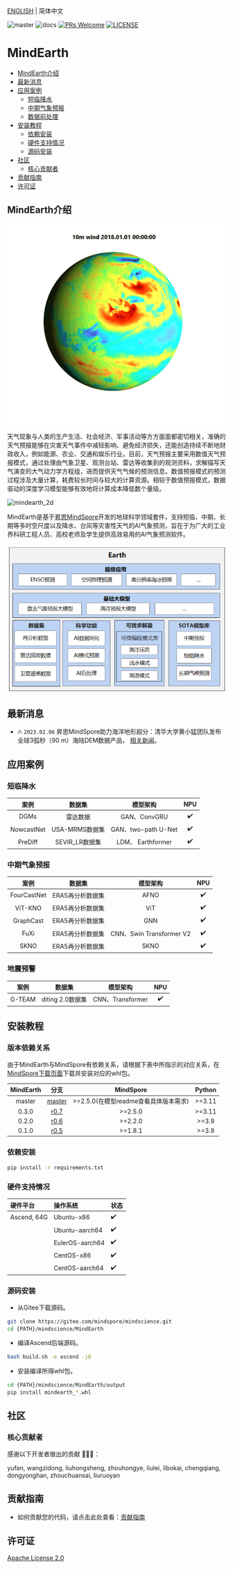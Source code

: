 [ENGLISH](README.md) | 简体中文

![master](https://img.shields.io/badge/version-master-blue.svg?style=flat?logo=Gitee)
![docs](https://img.shields.io/badge/docs-master-yellow.svg?style=flat)
[![PRs Welcome](https://img.shields.io/badge/PRs-welcome-brightgreen.svg?style=flat)](https://gitee.com/mindspore/mindscience/pulls)
[![LICENSE](https://img.shields.io/github/license/mindspore-ai/mindspore.svg?style=flat)](https://github.com/mindspore-ai/mindspore/blob/master/LICENSE)

# **MindEarth**

- [MindEarth介绍](#MindEarth介绍)
- [最新消息](#最新消息)
- [应用案例](#应用案例)
    - [短临降水](#物理驱动)
    - [中期气象预报](#中期气象预报)
    - [数据前处理](#数据前处理)
- [安装教程](#安装教程)
    - [依赖安装](#依赖安装)
    - [硬件支持情况](#硬件支持情况)
    - [源码安装](#源码安装)
- [社区](#社区)
  - [核心贡献者](#核心贡献者)
- [贡献指南](#贡献指南)
- [许可证](#许可证)

## **MindEarth介绍**

![mindearth_3d](docs/mindearth_3d.gif)

天气现象与人类的生产生活、社会经济、军事活动等方方面面都密切相关，准确的天气预报能够在灾害天气事件中减轻影响、避免经济损失，还能创造持续不断地财政收入，例如能源、农业、交通和娱乐行业。目前，天气预报主要采用数值天气预报模式，通过处理由气象卫星、观测台站、雷达等收集到的观测资料，求解描写天气演变的大气动力学方程组，进而提供天气气候的预测信息。数值预报模式的预测过程涉及大量计算，耗费较长时间与较大的计算资源。相较于数值预报模式，数据驱动的深度学习模型能够有效地将计算成本降低数个量级。

![mindearth_2d](docs/mindearth_2d.gif)

MindEarth是基于[昇思MindSpore](https://www.mindspore.cn/)开发的地球科学领域套件，支持短临、中期、长期等多时空尺度以及降水、台风等灾害性天气的AI气象预测，旨在于为广大的工业界科研工程人员、高校老师及学生提供高效易用的AI气象预测软件。

<div align=center><img src="docs/mindearth_archi_cn.png" alt="Mindearth Architecture" width="700"/></div>

## **最新消息**

- 🔥 `2023.02.06` 昇思MindSpore助力海洋地形超分：清华大学黄小猛团队发布全球3弧秒（90 m）海陆DEM数据产品， [相关新闻](https://blog.csdn.net/Kenji_Shinji/article/details/128906754)。

## 应用案例

### 短临降水

|        案例            |        数据集               |    模型架构       |  NPU  |
|:----------------------:|:--------------------------:|:---------------:|:------:|
| DGMs |          雷达数据            |     GAN、ConvGRU     |   ✔️   |
| NowcastNet |          USA-MRMS数据集            |     GAN、two-path U-Net     |   ✔️   |
| PreDiff |          SEVIR_LR数据集            |     LDM、 Earthformer   |   ✔️   |

### 中期气象预报

|        案例            |        数据集               |    模型架构       |  NPU  |
|:----------------------:|:--------------------------:|:---------------:|:------:|
|FourCastNet                  |    ERA5再分析数据集    |     AFNO       |   ✔️   |
|ViT-KNO         | ERA5再分析数据集 |   ViT    |   ✔️   |
|GraphCast         | ERA5再分析数据集 |       GNN       |   ✔️   |
|FuXi         | ERA5再分析数据集 |       CNN、Swin Transformer V2       |   ✔️   |
|SKNO       | ERA5再分析数据集 |       SKNO       |   ✔️   |

### 地震预警

|        案例            |        数据集               |    模型架构       |  NPU  |
|:----------------------:|:--------------------------:|:---------------:|:------:|
|G-TEAM                  |    diting 2.0数据集   |     CNN、Transformer       |   ✔️   |

## **安装教程**

### 版本依赖关系

由于MindEarth与MindSpore有依赖关系，请根据下表中所指示的对应关系，在[MindSpore下载页面](https://www.mindspore.cn/versions)下载并安装对应的whl包。

| MindEarth |                                   分支                 |  MindSpore  | Python |
|:--------:|:----------------------------------------------------------------------:|:-----------:|:------:|
|  master  | [master](https://gitee.com/mindspore/mindscience/tree/master/MindEarth) |        >=2.5.0(在模型readme查看具体版本需求)       | >=3.11 |
|  0.3.0  | [r0.7](https://gitee.com/mindspore/mindscience/tree/master/MindEarth) |        >=2.5.0       | >=3.11 |
|  0.2.0  | [r0.6](https://gitee.com/mindspore/mindscience/tree/r0.6/MindEarth) |        >=2.2.0       | \>=3.9 |
|  0.1.0  | [r0.5](https://gitee.com/mindspore/mindscience/tree/r0.5/MindEarth) |        >=1.8.1       | \>=3.9 |

### 依赖安装

```bash
pip install -r requirements.txt
```

### 硬件支持情况

| 硬件平台      | 操作系统        | 状态 |
| :------------ | :-------------- | :--- |
| Ascend, 64G    | Ubuntu-x86      | ✔️ |
|               | Ubuntu-aarch64  | ✔️ |
|               | EulerOS-aarch64 | ✔️ |
|               | CentOS-x86      | ✔️ |
|               | CentOS-aarch64  | ✔️ |

### 源码安装

- 从Gitee下载源码。

```bash
git clone https://gitee.com/mindspore/mindscience.git
cd {PATH}/mindscience/MindEarth
```

- 编译Ascend后端源码。

```bash
bash build.sh -e ascend -j8
```

- 安装编译所得whl包。

```bash
cd {PATH}/mindscience/MindEarth/output
pip install mindearth_*.whl
```

## **社区**

### 核心贡献者

感谢以下开发者做出的贡献 🧑‍🤝‍🧑：

yufan, wangzidong, liuhongsheng, zhouhongye, liulei, libokai, chengqiang, dongyonghan, zhouchuansai, liuruoyan

## **贡献指南**

- 如何贡献您的代码，请点击此处查看：[贡献指南](https://gitee.com/mindspore/mindscience/blob/master/CONTRIBUTION.md)

## **许可证**

[Apache License 2.0](http://www.apache.org/licenses/LICENSE-2.0)